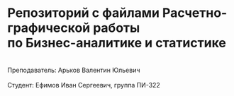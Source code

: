 # Репозиторий с файлами Расчетно-графической работы <br>по Бизнес-аналитике и статистике<br>
<br>Преподаватель: Арьков Валентин Юльевич</br>
<br>Студент: Ефимов Иван Сергеевич, группа ПИ-322</br>
